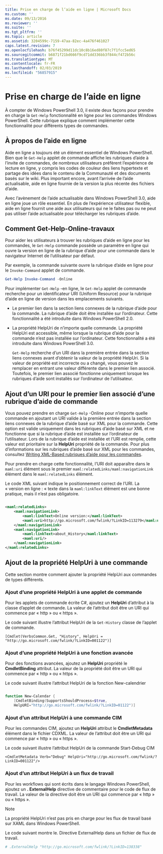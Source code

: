 ```yaml
---
title: Prise en charge de l’aide en ligne | Microsoft Docs
ms.custom: ''
ms.date: 09/13/2016
ms.reviewer: ''
ms.suite: ''
ms.tgt_pltfrm: ''
ms.topic: article
ms.assetid: 3204599c-7159-47aa-82ec-4a476f461027
caps.latest.revision: 7
ms.openlocfilehash: b76f45299d11dc10c8b16ed80f87c7f1fcc5ed65
ms.sourcegitcommit: b6871f21bd666f9cd71dd336bb3f844cf472b56c
ms.translationtype: MT
ms.contentlocale: fr-FR
ms.lasthandoff: 02/03/2019
ms.locfileid: "56857915"
---
```

# <a name="supporting-online-help"></a>Prise en charge de l’aide en ligne

À compter de Windows PowerShell 3.0, il existe deux façons pour prendre en charge la `Get-Help` fonctionnalité en ligne pour les commandes Windows PowerShell. Cette rubrique explique comment implémenter cette fonctionnalité pour différents types de commandes.

## <a name="about-online-help"></a>À propos de l’aide en ligne

Aide en ligne a toujours été un élément essentiel de Windows PowerShell. Bien que le `Get-Help` applet de commande affiche les rubriques d’aide à l’invite de commandes, de nombreux utilisateurs préfèrent l’expérience de lecture en ligne, y compris les codes de couleur des liens hypertexte et partage des idées dans le contenu de la Communauté et des documents basés sur le wiki. Plus important encore, avant l’arrivée de l’aide actualisable, aide en ligne fournie de la version la plus récente des fichiers d’aide.

Avec l’avènement de l’aide actualisable dans Windows PowerShell 3.0, aide en ligne joue un rôle essentiel. En plus de l’expérience utilisateur flexible, aide en ligne fournit une aide aux utilisateurs qui ne le faites pas ou ne peut pas utiliser l’aide actualisable pour télécharger les rubriques d’aide.

## <a name="how-get-help--online-works"></a>Comment Get-Help-Online-travaux

Pour aider les utilisateurs à trouver les rubriques d’aide en ligne pour les commandes, le `Get-Help` commande possède un paramètre en ligne qui ouvre la version en ligne de la rubrique d’aide pour une commande dans le navigateur Internet de l’utilisateur par défaut.

Par exemple, la commande suivante ouvre la rubrique d’aide en ligne pour le `Invoke-Command` applet de commande.

```powershell
Get-Help Invoke-Command -Online
```

Pour implémenter `Get-Help` -en ligne, le `Get-Help` applet de commande recherche pour un identificateur URI (Uniform Resource) pour la rubrique d’aide en ligne de version dans les emplacements suivants.

- Le premier lien dans la section liens connexes de la rubrique d’aide pour la commande. La rubrique d’aide doit être installée sur l’ordinateur. Cette fonctionnalité a été introduite dans Windows PowerShell 2.0.

- La propriété HelpUri de n’importe quelle commande. La propriété HelpUri est accessible, même lorsque la rubrique d’aide pour la commande n’est pas installée sur l’ordinateur. Cette fonctionnalité a été introduite dans Windows PowerShell 3.0.

  `Get-Help` recherche d’un URI dans la première entrée dans la section liens connexes avant d’obtenir la valeur de la propriété HelpUri. Si la valeur de propriété est incorrecte ou a changé, vous pouvez le remplacer en entrant une valeur différente dans le premier lien associé. Toutefois, le premier lien associé fonctionne uniquement lorsque les rubriques d’aide sont installés sur l’ordinateur de l’utilisateur.

## <a name="adding-a-uri-to-the-first-related-link-of-a-command-help-topic"></a>Ajout d’un URI pour le premier lien associé d’une rubrique d’aide de commande

Vous pouvez prendre en charge `Get-Help` -Online pour n’importe quelle commande en ajoutant un URI valide à la première entrée dans la section liens connexes de la rubrique d’aide basé sur XML pour la commande. Cette option est valide uniquement dans les rubriques d’aide basé sur XML et ne fonctionne que si la rubrique d’aide est installée sur l’ordinateur de l’utilisateur. Lors de la rubrique d’aide est installée et l’URI est remplie, cette valeur est prioritaire sur la **HelpUri** propriété de la commande. Pour plus d’informations sur les rubriques d’aide basé sur XML pour les commandes, consultez [Writing XML-Based rubriques d’aide pour les commandes](../help/writing-xml-based-help-topics-for-commands.md).

Pour prendre en charge cette fonctionnalité, l’URI doit apparaître dans le `maml:uri` élément sous le premier `maml:relatedLinks/maml:navigationLink` élément dans le `maml:relatedLinks` élément.

Le code XML suivant indique le positionnement correct de l’URI. La « version en ligne : « texte dans la `maml:linkText` élément est une bonne pratique, mais il n’est pas obligatoire.

```xml

<maml:relatedLinks>
    <maml:navigationLink>
        <maml:linkText>Online version:</maml:linkText>
        <maml:uri>http://go.microsoft.com/fwlink/?LinkID=113279</maml:uri>
    </maml:navigationLink>
    <maml:navigationLink>
        <maml:linkText>about_History</maml:linkText>
        <maml:uri/>
    </maml:navigationLink>
</maml:relatedLinks>
```

## <a name="adding-the-helpuri-property-to-a-command"></a>Ajout de la propriété HelpUri à une commande

Cette section montre comment ajouter la propriété HelpUri aux commandes de types différents.

### <a name="adding-a-helpuri-property-to-a-cmdlet"></a>Ajout d’une propriété HelpUri à une applet de commande

Pour les applets de commande écrite C#, ajoutez un **HelpUri** d’attribut à la classe d’applet de commande. La valeur de l’attribut doit être un URI qui commence par « http » ou « https ».

Le code suivant illustre l’attribut HelpUri de la `Get-History` classe de l’applet de commande.

```
[Cmdlet(VerbsCommon.Get, "History", HelpUri = "http://go.microsoft.com/fwlink/?LinkID=001122")]
```

### <a name="adding-a-helpuri-property-to-an-advanced-function"></a>Ajout d’une propriété HelpUri à une fonction avancée

Pour des fonctions avancées, ajoutez un **HelpUri** propriété le **CmdletBinding** attribut. La valeur de la propriété doit être un URI qui commence par « http » ou « https ».

Le code suivant illustre l’attribut HelpUri de la fonction New-calendrier

```powershell

function New-Calendar {
    [CmdletBinding(SupportsShouldProcess=$true,
    HelpURI="http://go.microsoft.com/fwlink/?LinkID=01122")]
```

### <a name="adding-a-helpuri-attribute-to-a-cim-command"></a>Ajout d’un attribut HelpUri à une commande CIM

Pour les commandes CIM, ajoutez un **HelpUri** attribut le **CmdletMetadata** élément dans le fichier CDXML. La valeur de l’attribut doit être un URI qui commence par « http » ou « https ».

Le code suivant illustre l’attribut HelpUri de la commande Start-Debug CIM

```
<CmdletMetadata Verb="Debug" HelpUri="http://go.microsoft.com/fwlink/?LinkID=001122"/>
```

### <a name="adding-a-helpuri-attribute-to-a-workflow"></a>Ajout d’un attribut HelpUri à un flux de travail

Pour les workflows qui sont écrits dans le langage Windows PowerShell, ajoutez un **. ExternalHelp** directive de commentaire pour le code de flux de travail. La valeur de la directive doit être un URI qui commence par « http » ou « https ».

> [!NOTE]
> La propriété HelpUri n’est pas pris en charge pour les flux de travail basé sur XAML dans Windows PowerShell.

Le code suivant montre le. Directive ExternalHelp dans un fichier de flux de travail.

```powershell
# .ExternalHelp "http://go.microsoft.com/fwlink/?LinkID=138338"
```
